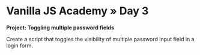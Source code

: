 # Vanilla JS Academy » Day 3

**Project: Toggling multiple password fields**

Create a script that toggles the visibility of multiple password input field in a login form.
